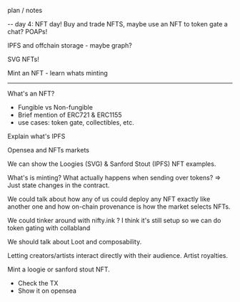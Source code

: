 plan / notes 

--
day 4: NFT day! Buy and trade NFTS, maybe use an NFT to token gate a chat? POAPs!

IPFS and offchain storage - maybe graph?

SVG NFTs!

Mint an NFT - learn whats minting

---

What's an NFT?
- Fungible vs Non-fungible
- Brief mention of ERC721 & ERC1155
- use cases: token gate, collectibles, etc.

Explain what's IPFS

Opensea and NFTs markets

We can show the Loogies (SVG) & Sanford Stout (IPFS) NFT examples.

What's is minting? What actually happens when sending over tokens? => Just state changes in the contract.

We could talk about how any of us could deploy any NFT exactly like another one and how on-chain provenance is how the market selects NFTs.  

We could tinker around with nifty.ink ? I think it's still setup so we can do token gating with collabland 

We should talk about Loot and composability. 

Letting creators/artists interact directly with their audience. Artist royalties.

Mint a loogie or sanford stout NFT.
  - Check the TX
  - Show it on opensea
